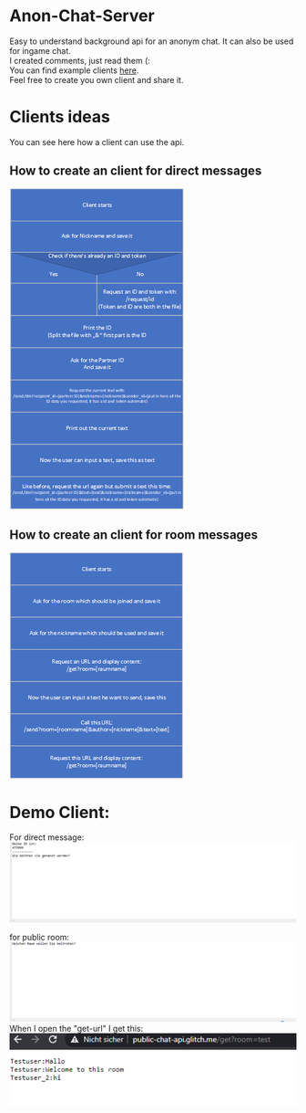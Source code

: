 # Anon-Chat-Server

Easy to understand background api for an anonym chat. It can also be used for ingame chat. <br> 
 I created comments, just read them (: <br> 
You can find example clients [here](https://github.com/Braslerl/Anon-Chat-Clients). <br> 
Feel free to create you own client and share it. <br> 

# Clients ideas
You can see here how a client can use the api.

## How to create an client for direct messages

![](images/Client_actions.png)

## How to create an client for room messages

![](images/Client_actions_room.png)

# Demo Client:
For direct message:
![Direct Message](images/Java-dm-demo.gif)

for public room:
![Room](images/Java-room-demo.gif)
When I open the "get-url" I get this:
![Test_room](images/test_room.png)
